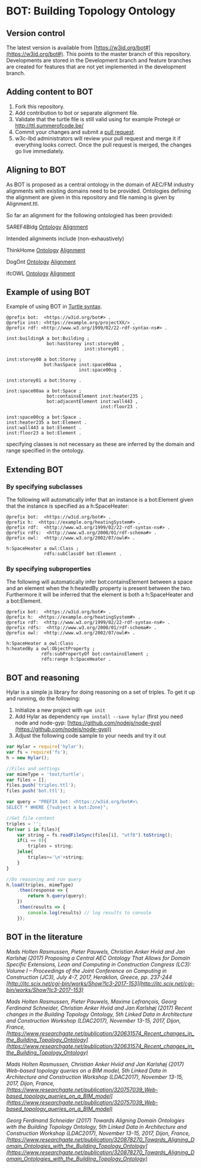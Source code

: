 # BOT: Building Topology Ontology

## Version control
The latest version is available from [https://w3id.org/bot#](https://w3id.org/bot#). This points to the master branch of this repository.
Developments are stored in the Development branch and feature branches are created for features that are not yet implemented in the development branch.

## Adding content to BOT
1. Fork this repository. 
2. Add contribution to bot or separate alignment file.
3. Validate that the turtle file is still valid using for example Protegé or http://ttl.summerofcode.be/
4. Commit your changes and submit a [pull request](https://github.com/w3c-lbd-cg/bot/pulls).
5. w3c-lbd administrators will review your pull request and merge it if everything looks correct. Once the pull request is merged, the changes go live immediately.

## Aligning to BOT
As BOT is proposed as a central ontology in the domain of AEC/FM industry alignments with existing domains need to be provided. Ontologies defining the alignment are given in this repository and file naming is given by <ontologname>Alignment.ttl.

So far an alignment for the following ontologied has been provided:

SAREF4Bldg [Ontology](https://w3id.org/def/saref4bldg#) [Alignment](https://github.com/w3c-lbd-cg/bot/pull/10)

Intended alignments include (non-exhaustively)

ThinkHome [Ontology](https://www.auto.tuwien.ac.at/downloads/thinkhome/ontology/BuildingOntology.owl) [Alignment](https://github.com/w3c-lbd-cg/bot/pull/10)

DogOnt [Ontology](http://elite.polito.it/ontologies/dogont.owl#) [Alignment](https://github.com/w3c-lbd-cg/bot/pull/10)

ifcOWL [Ontology](http://www.buildingsmart-tech.org/ifcOWL/IFC4_ADD2#) [Alignment](https://github.com/w3c-lbd-cg/bot/pull/10)

## Example of using BOT

Example of using BOT in [Turtle syntax](https://www.w3.org/TeamSubmission/turtle/).
```turtle
@prefix bot:  <https://w3id.org/bot#> .
@prefix inst: <https://example.org/projectXX/> .
@prefix rdf: <http://www.w3.org/1999/02/22-rdf-syntax-ns#> .

inst:buildingA a bot:Building ;
               bot:hasStorey inst:storey00 ,
                             inst:storey01 .
							 
inst:storey00 a bot:Storey ;
              bot:hasSpace inst:space00aa ,
                           inst:space00cg .
						   
inst:storey01 a bot:Storey .

inst:space00aa a bot:Space ;
               bot:containsElement inst:heater235 ;
               bot:adjacentElement inst:wall443 ,
                                   inst:floor23 .
								   
inst:space00cg a bot:Space .
inst:heater235 a bot:Element .
inst:wall443 a bot:Element .
inst:floor23 a bot:Element .
```
specifying classes is not necessary as these are inferred by the domain and range specified in the ontology.

## Extending BOT
### By specifying subclasses
The following will automatically infer that an instance is a bot:Element given that the instance is specified as a h:SpaceHeater:
```turtle
@prefix bot:  <https://w3id.org/bot#> .
@prefix h:  <https://example.org/heatingSystem#> .
@prefix rdf:  <http://www.w3.org/1999/02/22-rdf-syntax-ns#> .
@prefix rdfs:  <http://www.w3.org/2000/01/rdf-schema#> .
@prefix owl:  <http://www.w3.org/2002/07/owl#> .

h:SpaceHeater a owl:Class ;
              rdfs:subClassOf bot:Element .
```
### By specifying subproperties
The following will automatically infer bot:containsElement between a space and an element when the h:heatedBy property is present between the two. Furthermore it will be inferred that the element is both a h:SpaceHeater and a bot:Element.
```turtle
@prefix bot:  <https://w3id.org/bot#> .
@prefix h:  <https://example.org/heatingSystem#> .
@prefix rdf:  <http://www.w3.org/1999/02/22-rdf-syntax-ns#> .
@prefix rdfs:  <http://www.w3.org/2000/01/rdf-schema#> .
@prefix owl:  <http://www.w3.org/2002/07/owl#> .

h:SpaceHeater a owl:Class .
h:heatedBy a owl:ObjectProperty ;
             rdfs:subPropertyOf bot:containsElement ;
             rdfs:range h:SpaceHeater .
```

## BOT and reasoning
Hylar is a simple js library for doing reasoning on a set of triples. To get it up and running, do the following:

1) Initialize a new project with ```npm init```
2) Add Hylar as dependency ```npm install --save hylar``` (first you need node and node-gyp: [https://github.com/nodejs/node-gyp](https://github.com/nodejs/node-gyp))
3) Adjust the following code sample to your needs and try it out
```javascript
var Hylar = require('hylar');
var fs = require('fs');
h = new Hylar();

//Files and settings
var mimeType = 'text/turtle';
var files = [];
files.push('triples.ttl');
files.push('bot.ttl');

var query = "PREFIX bot: <https://w3id.org/bot#>\
SELECT * WHERE {?subject a bot:Zone}";

//Get file content
triples = '';
for(var i in files){
    var string = fs.readFileSync(files[i], "utf8").toString();
    if(i == 0){
        triples = string;
    }else{
        triples+='\n'+string;
    }
}

//Do reasoning and run query
h.load(triples, mimeType)
    .then(response => {
        return h.query(query);
    })
    .then(results => {
        console.log(results) // log results to console
    });
```

## BOT in the literature
*Mads Holten Rasmussen, Pieter Pauwels, Christian Anker Hviid and Jan Karlshøj (2017) Proposing a Central AEC Ontology That Allows for Domain Specific Extensions, Lean and Computing in Construction Congress (LC3): Volume I – Proceedings of the Joint Conference on Computing in Construction (JC3), July 4-7, 2017, Heraklion, Greece, pp. 237-244 [http://itc.scix.net/cgi-bin/works/Show?lc3-2017-153](http://itc.scix.net/cgi-bin/works/Show?lc3-2017-153)*

*Mads Holten Rasmussen, Pieter Pauwels, Maxime Lefrançois, Georg Ferdinand Schneider, Christian Anker Hviid and Jan Karlshøj (2017) Recent changes in the Building Topology Ontology, 5th Linked Data in Architecture and Construction Workshop (LDAC2017), November 13-15, 2017, Dijon, France, [https://www.researchgate.net/publication/320631574_Recent_changes_in_the_Building_Topology_Ontology](https://www.researchgate.net/publication/320631574_Recent_changes_in_the_Building_Topology_Ontology)*

*Mads Holten Rasmussen, Christian Anker Hviid and Jan Karlshøj (2017) Web-based topology queries on a BIM model, 5th Linked Data in Architecture and Construction Workshop (LDAC2017), November 13-15, 2017, Dijon, France, [https://www.researchgate.net/publication/320757039_Web-based_topology_queries_on_a_BIM_model](https://www.researchgate.net/publication/320757039_Web-based_topology_queries_on_a_BIM_model)*

*Georg Ferdinand Schneider (2017) Towards Aligning Domain Ontologies with the Building Topology Ontology, 5th Linked Data in Architecture and Construction Workshop (LDAC2017), November 13-15, 2017, Dijon, France, [https://www.researchgate.net/publication/320878270_Towards_Aligning_Domain_Ontologies_with_the_Building_Topology_Ontology](https://www.researchgate.net/publication/320878270_Towards_Aligning_Domain_Ontologies_with_the_Building_Topology_Ontology)*
